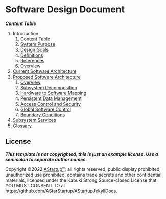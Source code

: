 # Software Design Document

***Content Table***

1. Introduction
   1. [Content Table](ContentTable)
   2. [System Purpose](SystemPurpose)
   3. [Design Goals](DesignGoals)
   4. [Definitions](Definitions)
   5. [References](References)
   6. [Overview](Overview)
2. [Current Software Architecture](CurrentSoftwareArchitecture)
3. [Proposed Software Architecture](ProposedSoftwareArchitecture)
   1. [Overview](Overview)
   2. [Subsystem Decomposition](SubsystemDecomposition)
   3. [Hardware to Software Mapping](HardwareToSoftwareMapping)
   4. [Persistent Data Management](PersistentDataManagement)
   5. [Access Control and Security](AccessControlAndSecurity)
   6. [Global Software Control](GlobalSoftwareControl)
   7. [Boundary Conditions](BoundaryConditions)
4. [Subsystem Services](SubsystemServices)
5. [Glossary](Glossary)

## License

***This template is not copyrighted, this is just an example license. Use a semicolon to separate author names.***

Copyright ©2022 [AStartup™](https://astartup.net); all rights reserved, public display prohibited, unauthorized use prohibited, contains trade secrets and other confidential materials, licensed under the Kabuki Strong Source-closed License that YOU MUST CONSENT TO at <https://github.com/AStarStartup/AStartupJekyllDocs>.
